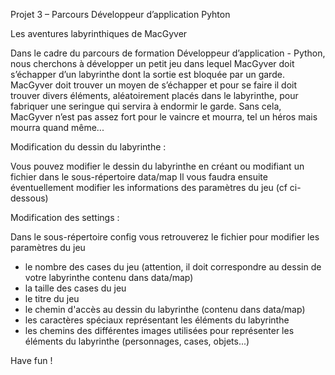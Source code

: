 Projet 3 – Parcours Développeur d’application Pyhton

Les aventures labyrinthiques de MacGyver



Dans le cadre du parcours de formation Développeur d’application - Python, nous cherchons à développer un petit jeu dans lequel MacGyver doit s’échapper d’un labyrinthe dont la sortie est bloquée par un garde. MacGyver doit trouver un moyen de s’échapper et pour se faire il doit trouver divers éléments, aléatoirement placés dans le labyrinthe, pour fabriquer une seringue qui servira à endormir le garde. Sans cela, MacGyver n’est pas assez fort pour le vaincre et mourra, tel un héros mais mourra quand même...


Modification du dessin du labyrinthe :

Vous pouvez modifier le dessin du labyrinthe en créant ou modifiant un fichier dans le sous-répertoire data/map
Il vous faudra ensuite éventuellement modifier les informations des paramètres du jeu (cf ci-dessous)


Modification des settings :

Dans le sous-répertoire config vous retrouverez le fichier pour modifier les paramètres du jeu
- le nombre des cases du jeu (attention, il doit correspondre au dessin de votre labyrinthe contenu dans data/map)
- la taille des cases du jeu
- le titre du jeu
- le chemin d'accès au dessin du labyrinthe (contenu dans data/map)
- les caractères spéciaux représentant les éléments du labyrinthe
- les chemins des différentes images utilisées pour représenter les éléments du labyrinthe (personnages, cases, objets...)


Have fun !
